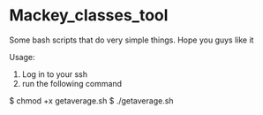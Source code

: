 # Mackey_classes_tool
Some bash scripts that do very simple things. Hope you guys like it

Usage:
1. Log in to your ssh
2. run the following command

$ chmod +x getaverage.sh
$ ./getaverage.sh
